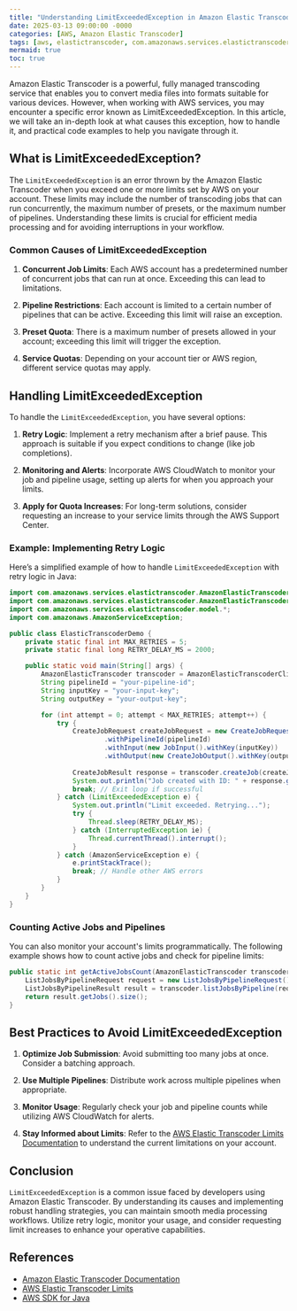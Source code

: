 ```yaml
---
title: "Understanding LimitExceededException in Amazon Elastic Transcoder"
date: 2025-03-13 09:00:00 -0000
categories: [AWS, Amazon Elastic Transcoder]
tags: [aws, elastictranscoder, com.amazonaws.services.elastictranscoder.model]
mermaid: true
toc: true
---
```



Amazon Elastic Transcoder is a powerful, fully managed transcoding service that enables you to convert media files into formats suitable for various devices. However, when working with AWS services, you may encounter a specific error known as LimitExceededException. In this article, we will take an in-depth look at what causes this exception, how to handle it, and practical code examples to help you navigate through it.

## What is LimitExceededException?

The `LimitExceededException` is an error thrown by the Amazon Elastic Transcoder when you exceed one or more limits set by AWS on your account. These limits may include the number of transcoding jobs that can run concurrently, the maximum number of presets, or the maximum number of pipelines. Understanding these limits is crucial for efficient media processing and for avoiding interruptions in your workflow.

### Common Causes of LimitExceededException

1. **Concurrent Job Limits**: Each AWS account has a predetermined number of concurrent jobs that can run at once. Exceeding this can lead to limitations.
  
2. **Pipeline Restrictions**: Each account is limited to a certain number of pipelines that can be active. Exceeding this limit will raise an exception.

3. **Preset Quota**: There is a maximum number of presets allowed in your account; exceeding this limit will trigger the exception.

4. **Service Quotas**: Depending on your account tier or AWS region, different service quotas may apply.

## Handling LimitExceededException

To handle the `LimitExceededException`, you have several options:

1. **Retry Logic**: Implement a retry mechanism after a brief pause. This approach is suitable if you expect conditions to change (like job completions).

2. **Monitoring and Alerts**: Incorporate AWS CloudWatch to monitor your job and pipeline usage, setting up alerts for when you approach your limits.

3. **Apply for Quota Increases**: For long-term solutions, consider requesting an increase to your service limits through the AWS Support Center.

### Example: Implementing Retry Logic

Here’s a simplified example of how to handle `LimitExceededException` with retry logic in Java:

```java
import com.amazonaws.services.elastictranscoder.AmazonElasticTranscoder;
import com.amazonaws.services.elastictranscoder.AmazonElasticTranscoderClient;
import com.amazonaws.services.elastictranscoder.model.*;
import com.amazonaws.AmazonServiceException;

public class ElasticTranscoderDemo {
    private static final int MAX_RETRIES = 5;
    private static final long RETRY_DELAY_MS = 2000;

    public static void main(String[] args) {
        AmazonElasticTranscoder transcoder = AmazonElasticTranscoderClient.builder().build();
        String pipelineId = "your-pipeline-id";
        String inputKey = "your-input-key";
        String outputKey = "your-output-key";

        for (int attempt = 0; attempt < MAX_RETRIES; attempt++) {
            try {
                CreateJobRequest createJobRequest = new CreateJobRequest()
                        .withPipelineId(pipelineId)
                        .withInput(new JobInput().withKey(inputKey))
                        .withOutput(new CreateJobOutput().withKey(outputKey));
                
                CreateJobResult response = transcoder.createJob(createJobRequest);
                System.out.println("Job created with ID: " + response.getJob().getId());
                break; // Exit loop if successful
            } catch (LimitExceededException e) {
                System.out.println("Limit exceeded. Retrying...");
                try {
                    Thread.sleep(RETRY_DELAY_MS);
                } catch (InterruptedException ie) {
                    Thread.currentThread().interrupt();
                }
            } catch (AmazonServiceException e) {
                e.printStackTrace();
                break; // Handle other AWS errors
            }
        }
    }
}
```

### Counting Active Jobs and Pipelines

You can also monitor your account's limits programmatically. The following example shows how to count active jobs and check for pipeline limits:

```java
public static int getActiveJobsCount(AmazonElasticTranscoder transcoder, String pipelineId) {
    ListJobsByPipelineRequest request = new ListJobsByPipelineRequest().withPipelineId(pipelineId);
    ListJobsByPipelineResult result = transcoder.listJobsByPipeline(request);
    return result.getJobs().size();
}
```

## Best Practices to Avoid LimitExceededException

1. **Optimize Job Submission**: Avoid submitting too many jobs at once. Consider a batching approach.
  
2. **Use Multiple Pipelines**: Distribute work across multiple pipelines when appropriate.

3. **Monitor Usage**: Regularly check your job and pipeline counts while utilizing AWS CloudWatch for alerts.

4. **Stay Informed about Limits**: Refer to the [AWS Elastic Transcoder Limits Documentation](https://docs.aws.amazon.com/elastictranscoder/latest/developerguide/limits.html) to understand the current limitations on your account.

## Conclusion

`LimitExceededException` is a common issue faced by developers using Amazon Elastic Transcoder. By understanding its causes and implementing robust handling strategies, you can maintain smooth media processing workflows. Utilize retry logic, monitor your usage, and consider requesting limit increases to enhance your operative capabilities.

## References

- [Amazon Elastic Transcoder Documentation](https://docs.aws.amazon.com/elastictranscoder/latest/developerguide/what-is.html)
- [AWS Elastic Transcoder Limits](https://docs.aws.amazon.com/elastictranscoder/latest/developerguide/limits.html)
- [AWS SDK for Java](https://aws.amazon.com/sdk-for-java/)